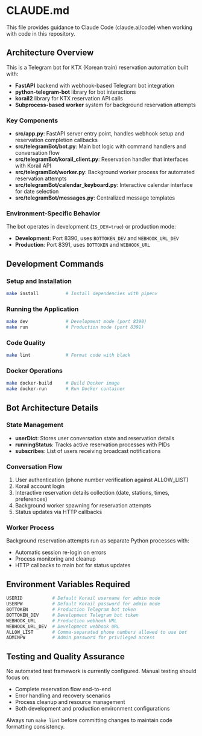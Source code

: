 # CLAUDE.md

This file provides guidance to Claude Code (claude.ai/code) when working with code in this repository.

## Architecture Overview

This is a Telegram bot for KTX (Korean train) reservation automation built with:
- **FastAPI** backend with webhook-based Telegram bot integration
- **python-telegram-bot** library for bot interactions
- **korail2** library for KTX reservation API calls
- **Subprocess-based worker** system for background reservation attempts

### Key Components

- **src/app.py**: FastAPI server entry point, handles webhook setup and reservation completion callbacks
- **src/telegramBot/bot.py**: Main bot logic with command handlers and conversation flow
- **src/telegramBot/korail_client.py**: Reservation handler that interfaces with Korail API
- **src/telegramBot/worker.py**: Background worker process for automated reservation attempts
- **src/telegramBot/calendar_keyboard.py**: Interactive calendar interface for date selection
- **src/telegramBot/messages.py**: Centralized message templates

### Environment-Specific Behavior

The bot operates in development (`IS_DEV=true`) or production mode:
- **Development**: Port 8390, uses `BOTTOKEN_DEV` and `WEBHOOK_URL_DEV`
- **Production**: Port 8391, uses `BOTTOKEN` and `WEBHOOK_URL`

## Development Commands

### Setup and Installation
```bash
make install          # Install dependencies with pipenv
```

### Running the Application
```bash
make dev              # Development mode (port 8390)
make run              # Production mode (port 8391)
```

### Code Quality
```bash
make lint             # Format code with black
```

### Docker Operations
```bash
make docker-build     # Build Docker image
make docker-run       # Run Docker container
```

## Bot Architecture Details

### State Management
- **userDict**: Stores user conversation state and reservation details
- **runningStatus**: Tracks active reservation processes with PIDs
- **subscribes**: List of users receiving broadcast notifications

### Conversation Flow
1. User authentication (phone number verification against ALLOW_LIST)
2. Korail account login
3. Interactive reservation details collection (date, stations, times, preferences)
4. Background worker spawning for reservation attempts
5. Status updates via HTTP callbacks

### Worker Process
Background reservation attempts run as separate Python processes with:
- Automatic session re-login on errors
- Process monitoring and cleanup
- HTTP callbacks to main bot for status updates

## Environment Variables Required

```bash
USERID           # Default Korail username for admin mode
USERPW           # Default Korail password for admin mode  
BOTTOKEN         # Production Telegram bot token
BOTTOKEN_DEV     # Development Telegram bot token
WEBHOOK_URL      # Production webhook URL
WEBHOOK_URL_DEV  # Development webhook URL
ALLOW_LIST       # Comma-separated phone numbers allowed to use bot
ADMINPW          # Admin password for privileged access
```

## Testing and Quality Assurance

No automated test framework is currently configured. Manual testing should focus on:
- Complete reservation flow end-to-end
- Error handling and recovery scenarios
- Process cleanup and resource management
- Both development and production environment configurations

Always run `make lint` before committing changes to maintain code formatting consistency.